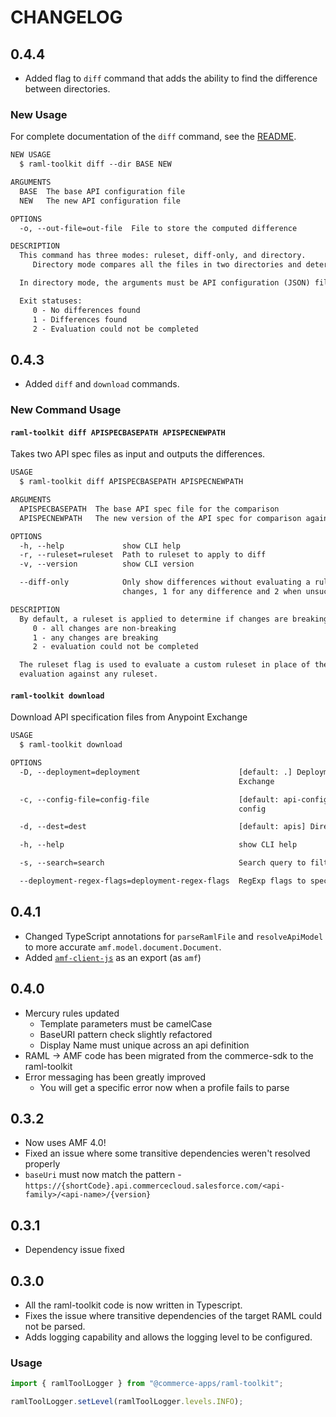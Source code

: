 # CHANGELOG

## 0.4.4

* Added flag to `diff` command that adds the ability to find the difference between directories.

### New Usage

For complete documentation of the `diff` command, see the [README](README.md#raml-toolkit-diff-base-new).

```txt
NEW USAGE
  $ raml-toolkit diff --dir BASE NEW

ARGUMENTS
  BASE  The base API configuration file
  NEW   The new API configuration file

OPTIONS
  -o, --out-file=out-file  File to store the computed difference

DESCRIPTION
  This command has three modes: ruleset, diff-only, and directory.
     Directory mode compares all the files in two directories and determines if there are any differences.

  In directory mode, the arguments must be API configuration (JSON) files.

  Exit statuses:
     0 - No differences found
     1 - Differences found
     2 - Evaluation could not be completed
```

## 0.4.3

* Added `diff` and `download` commands.

### New Command Usage

#### `raml-toolkit diff APISPECBASEPATH APISPECNEWPATH`

Takes two API spec files as input and outputs the differences.

```txt
USAGE
  $ raml-toolkit diff APISPECBASEPATH APISPECNEWPATH

ARGUMENTS
  APISPECBASEPATH  The base API spec file for the comparison
  APISPECNEWPATH   The new version of the API spec for comparison against the base version

OPTIONS
  -h, --help             show CLI help
  -r, --ruleset=ruleset  Path to ruleset to apply to diff
  -v, --version          show CLI version

  --diff-only            Only show differences without evaluating a ruleset. The exit status in this mode is 0 for no
                         changes, 1 for any difference and 2 when unsuccessful.

DESCRIPTION
  By default, a ruleset is applied to determine if changes are breaking. Exit status is:
     0 - all changes are non-breaking
     1 - any changes are breaking
     2 - evaluation could not be completed

  The ruleset flag is used to evaluate a custom ruleset in place of the default rules. The diff-only flag disables
  evaluation against any ruleset.
```

#### `raml-toolkit download`

Download API specification files from Anypoint Exchange

```txt
USAGE
  $ raml-toolkit download

OPTIONS
  -D, --deployment=deployment                      [default: .] Deployment status to filter results from Anypoint
                                                   Exchange

  -c, --config-file=config-file                    [default: api-config.json] Name of the target file to save the API
                                                   config

  -d, --dest=dest                                  [default: apis] Directory to download APIs into

  -h, --help                                       show CLI help

  -s, --search=search                              Search query to filter results from Anypoint Exchange

  --deployment-regex-flags=deployment-regex-flags  RegExp flags to specify for advanced deployment matching
```

## 0.4.1

* Changed TypeScript annotations for `parseRamlFile` and `resolveApiModel` to more accurate `amf.model.document.Document`.
* Added [`amf-client-js`](https://npmjs.com/package/amf-client-js) as an export (as `amf`)

## 0.4.0

* Mercury rules updated
  * Template parameters must be camelCase
  * BaseURI pattern check slightly refactored
  * Display Name must unique across an api definition
* RAML -> AMF code has been migrated from the commerce-sdk to the raml-toolkit
* Error messaging has been greatly improved
  * You will get a specific error now when a profile fails to parse

## 0.3.2

* Now uses AMF 4.0!
* Fixed an issue where some transitive dependencies weren't resolved properly
* `baseUri` must now match the pattern - `https://{shortCode}.api.commercecloud.salesforce.com/<api-family>/<api-name>/{version}`

## 0.3.1

* Dependency issue fixed

## 0.3.0

* All the raml-toolkit code is now written in Typescript.
* Fixes the issue where transitive dependencies of the target RAML could not be parsed.
* Adds logging capability and allows the logging level to be configured.

### Usage

```javascript
import { ramlToolLogger } from "@commerce-apps/raml-toolkit";

ramlToolLogger.setLevel(ramlToolLogger.levels.INFO);
```
